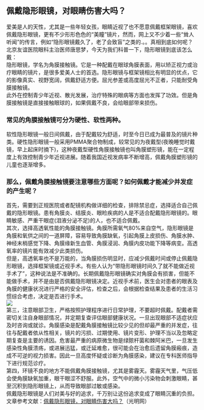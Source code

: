 ## 佩戴隐形眼镜，对眼睛伤害大吗？  
爱美是人的天性，尤其是一些年轻女孩，眼睛近视了也不愿意佩戴框架眼镜，喜欢佩戴隐形眼镜，更有不少形形色色的“美瞳”镜片，然而，网上又不少着一些“耸人听闻”的传言，例如“隐形眼镜戴久了，老了会致盲”之类的.。。真相到底如何呢？  
北京友谊医院眼科主治医师唐思梦，今天为我们科普一下，隐形眼镜到底该怎么戴：  
隐形眼镜，学名为角膜接触镜。它是一种配戴在眼球角膜表面，用以矫正视力或治疗眼睛的镜片，是很多爱美人士的首选。隐形眼镜与框架镜相比有明显的优点，它的影像真实、视野宽阔，佩戴舒适方便。屈光参差或高度屈光不正者，只能耐受角膜接触镜。  
此外在控制青少年近视、散光发展，治疗特殊的眼病等方面也发挥了功效。但是角膜接触镜是直接接触眼球的，如果佩戴不良，会给眼部带来损伤。  
### 常见的角膜接触镜可分为硬性、软性两种。  
软性隐形眼镜一般日间佩戴，由于配戴较为舒适，时至今日已成为最普及的镜片种类。硬性隐形眼镜一般采用PMMA聚合物制成，较常见的为夜戴型(夜晚睡觉时戴镜，早上起床时摘下)，这种夜戴型硬性角膜接触镜也叫角膜塑形镜，能在一定程度上有效控制青少年近视进展。随着我国近视发病率不断增高，佩戴角膜塑形镜的儿童也逐渐增多。  
### 那么，佩戴角膜接触镜要注意哪些方面呢？如何佩戴才能减少并发症的产生呢？  
首先，需要到正规医院或者配镜机构做详细的检查，排除禁忌症，选择适合自己佩戴的隐形眼镜。患有角膜炎、结膜炎、眼睑疾病的人是不适合配戴隐形眼镜的。眼睛敏感、严重干眼症(泪液分泌不足)的人，也不适合佩戴。  
其次，选择高透氧性能的角膜接触镜。角膜所需氧气80%来自空气，隐形眼镜是角膜和氧供之间的一道屏障，容易导致角膜缺氧，引起角膜上皮损伤、角膜水肿、神经末梢感觉下降、角膜缘新生血管、角膜浸润、角膜内皮功能下降等病变。高透氧率的镜片能有效减少此类损伤。  
但是，高透氧率也不是万能的，当角膜损伤明显时，应减少佩戴时间或停止佩戴隐形眼镜，选择框架镜或近视手术。有些人认为“带隐形眼镜时间久了就不能做近视手术了”，这种说法是不准确的。长期佩戴隐形眼镜确实对角膜会有损害，但能不能做手术，并不是由是否佩戴隐形眼镜决定。近视手术前，医生会对患者的眼表及角膜的健康状况进行严格的安全评估，检查之后，会根据检查结果及患者的生活习惯综合考虑，决定是否进行手术。  
![](http://cdncms.v-keep.cn/wp-content/uploads/2020/01/u8064199471305590541fm26gp0.jpg)  
第三，注意眼部卫生，严格按照护理程序进行日常护理，不要超时佩戴。配戴者需密切关注自身眼部情况，并定期复查评估眼部健康状况。一旦出现眼部不适症状应及时咨询或就诊。角膜感染是配戴角膜接触镜比较少见的但却最严重的并发症，往往与配戴者依从性相关，镜片的污损、过期使用、镜片变形、护理不当以及忽略定期复查是主要的诱因。危害最严重的病原微生物是绿脓杆菌和棘阿米巴，一旦发生感染性角膜溃疡，或进展迅猛，或迁延难愈，很可能会在治愈后遗留角膜瘢痕，造成不可逆的视力损害。因此一旦高度怀疑或诊断为角膜感染，建议在专科医师指导下进行规范诊疗。  
第四，环镜不良的地方不能佩戴角膜接触镜，尤其是雾霾天。雾霾天气里，气压低会使角膜缺氧加重，眼干眼涩不舒服。此外，空气中的微小污染物会刺激眼睛，甚至沉积到隐形眼镜上，从而导致眼部过敏或感染。  
佩戴隐形眼镜是人们对美与好的追求，千万别让这份追求变成了眼睛沉重的负担。  
文章参考文献：<a href="http://kepu.gmw.cn/2019-03/13/content_32634349.htm">佩戴隐形眼镜，对眼睛伤害大吗？</a>（光明网）  
